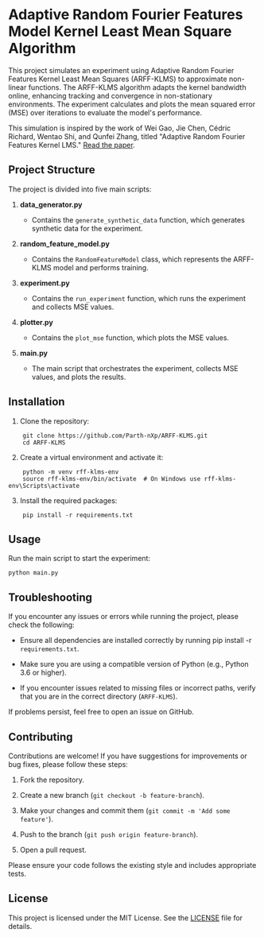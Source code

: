 # Adaptive Random Fourier Features Model Kernel Least Mean Square Algorithm

This project simulates an experiment using Adaptive Random Fourier Features Kernel Least Mean Squares (ARFF-KLMS) to approximate non-linear functions. The ARFF-KLMS algorithm adapts the kernel bandwidth online, enhancing tracking and convergence in non-stationary environments. The experiment calculates and plots the mean squared error (MSE) over iterations to evaluate the model's performance.

This simulation is inspired by the work of Wei Gao, Jie Chen, Cédric Richard, Wentao Shi, and Qunfei Zhang, titled "Adaptive Random Fourier Features Kernel LMS." [Read the paper](
https://doi.org/10.48550/arXiv.2207.07236).

## Project Structure

The project is divided into five main scripts:

1. **data_generator.py**
   - Contains the `generate_synthetic_data` function, which generates synthetic data for the experiment.

2. **random_feature_model.py**
   - Contains the `RandomFeatureModel` class, which represents the ARFF-KLMS model and performs training.

3. **experiment.py**
   - Contains the `run_experiment` function, which runs the experiment and collects MSE values.

3. **plotter.py**
   - Contains the `plot_mse` function, which plots the MSE values.

3. **main.py**
   - The main script that orchestrates the experiment, collects MSE values, and plots the results.

## Installation

1. Clone the repository:
    
```
    git clone https://github.com/Parth-nXp/ARFF-KLMS.git
    cd ARFF-KLMS
```

2. Create a virtual environment and activate it:
    
```
    python -m venv rff-klms-env
    source rff-klms-env/bin/activate  # On Windows use rff-klms-env\Scripts\activate
```

3. Install the required packages:
    
```
    pip install -r requirements.txt
```

## Usage

Run the main script to start the experiment:
```
python main.py
```

## Troubleshooting

If you encounter any issues or errors while running the project, please check the following:

- Ensure all dependencies are installed correctly by running pip install -r `requirements.txt`.
  
- Make sure you are using a compatible version of Python (e.g., Python 3.6 or higher).
 
- If you encounter issues related to missing files or incorrect paths, verify that you are in the correct directory (`ARFF-KLMS`).

If problems persist, feel free to open an issue on GitHub.

## Contributing

Contributions are welcome! If you have suggestions for improvements or bug fixes, please follow these steps:

1. Fork the repository.

2. Create a new branch (`git checkout -b feature-branch`).

3. Make your changes and commit them (`git commit -m 'Add some feature'`).

4. Push to the branch (`git push origin feature-branch`).

5. Open a pull request.

Please ensure your code follows the existing style and includes appropriate tests.

## License

This project is licensed under the MIT License. See the [LICENSE](LICENSE.txt) file for details.
